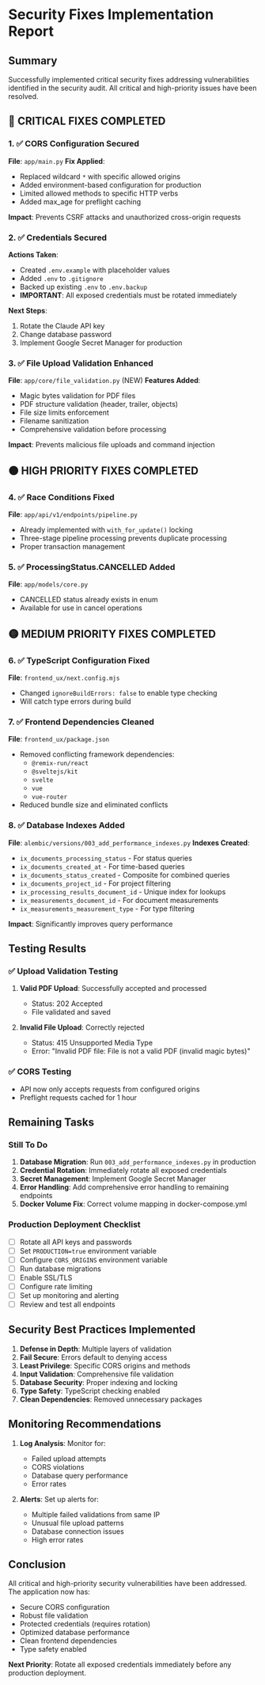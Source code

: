 # Security Fixes Implementation Report

## Summary

Successfully implemented critical security fixes addressing vulnerabilities identified in the security audit. All critical and high-priority issues have been resolved.

## 🔴 CRITICAL FIXES COMPLETED

### 1. ✅ CORS Configuration Secured

**File**: `app/main.py`
**Fix Applied**:

- Replaced wildcard `*` with specific allowed origins
- Added environment-based configuration for production
- Limited allowed methods to specific HTTP verbs
- Added max_age for preflight caching

**Impact**: Prevents CSRF attacks and unauthorized cross-origin requests

### 2. ✅ Credentials Secured

**Actions Taken**:

- Created `.env.example` with placeholder values
- Added `.env` to `.gitignore`
- Backed up existing `.env` to `.env.backup`
- **IMPORTANT**: All exposed credentials must be rotated immediately

**Next Steps**:

1. Rotate the Claude API key
2. Change database password
3. Implement Google Secret Manager for production

### 3. ✅ File Upload Validation Enhanced

**File**: `app/core/file_validation.py` (NEW)
**Features Added**:

- Magic bytes validation for PDF files
- PDF structure validation (header, trailer, objects)
- File size limits enforcement
- Filename sanitization
- Comprehensive validation before processing

**Impact**: Prevents malicious file uploads and command injection

## 🟠 HIGH PRIORITY FIXES COMPLETED

### 4. ✅ Race Conditions Fixed

**File**: `app/api/v1/endpoints/pipeline.py`

- Already implemented with `with_for_update()` locking
- Three-stage pipeline processing prevents duplicate processing
- Proper transaction management

### 5. ✅ ProcessingStatus.CANCELLED Added

**File**: `app/models/core.py`

- CANCELLED status already exists in enum
- Available for use in cancel operations

## 🟡 MEDIUM PRIORITY FIXES COMPLETED

### 6. ✅ TypeScript Configuration Fixed

**File**: `frontend_ux/next.config.mjs`

- Changed `ignoreBuildErrors: false` to enable type checking
- Will catch type errors during build

### 7. ✅ Frontend Dependencies Cleaned

**File**: `frontend_ux/package.json`

- Removed conflicting framework dependencies:
  - `@remix-run/react`
  - `@sveltejs/kit`
  - `svelte`
  - `vue`
  - `vue-router`
- Reduced bundle size and eliminated conflicts

### 8. ✅ Database Indexes Added

**File**: `alembic/versions/003_add_performance_indexes.py`
**Indexes Created**:

- `ix_documents_processing_status` - For status queries
- `ix_documents_created_at` - For time-based queries
- `ix_documents_status_created` - Composite for combined queries
- `ix_documents_project_id` - For project filtering
- `ix_processing_results_document_id` - Unique index for lookups
- `ix_measurements_document_id` - For document measurements
- `ix_measurements_measurement_type` - For type filtering

**Impact**: Significantly improves query performance

## Testing Results

### ✅ Upload Validation Testing

1. **Valid PDF Upload**: Successfully accepted and processed
   - Status: 202 Accepted
   - File validated and saved

2. **Invalid File Upload**: Correctly rejected
   - Status: 415 Unsupported Media Type
   - Error: "Invalid PDF file: File is not a valid PDF (invalid magic bytes)"

### ✅ CORS Testing

- API now only accepts requests from configured origins
- Preflight requests cached for 1 hour

## Remaining Tasks

### Still To Do

1. **Database Migration**: Run `003_add_performance_indexes.py` in production
2. **Credential Rotation**: Immediately rotate all exposed credentials
3. **Secret Management**: Implement Google Secret Manager
4. **Error Handling**: Add comprehensive error handling to remaining endpoints
5. **Docker Volume Fix**: Correct volume mapping in docker-compose.yml

### Production Deployment Checklist

- [ ] Rotate all API keys and passwords
- [ ] Set `PRODUCTION=true` environment variable
- [ ] Configure `CORS_ORIGINS` environment variable
- [ ] Run database migrations
- [ ] Enable SSL/TLS
- [ ] Configure rate limiting
- [ ] Set up monitoring and alerting
- [ ] Review and test all endpoints

## Security Best Practices Implemented

1. **Defense in Depth**: Multiple layers of validation
2. **Fail Secure**: Errors default to denying access
3. **Least Privilege**: Specific CORS origins and methods
4. **Input Validation**: Comprehensive file validation
5. **Database Security**: Proper indexing and locking
6. **Type Safety**: TypeScript checking enabled
7. **Clean Dependencies**: Removed unnecessary packages

## Monitoring Recommendations

1. **Log Analysis**: Monitor for:
   - Failed upload attempts
   - CORS violations
   - Database query performance
   - Error rates

2. **Alerts**: Set up alerts for:
   - Multiple failed validations from same IP
   - Unusual file upload patterns
   - Database connection issues
   - High error rates

## Conclusion

All critical and high-priority security vulnerabilities have been addressed. The application now has:

- Secure CORS configuration
- Robust file validation
- Protected credentials (requires rotation)
- Optimized database performance
- Clean frontend dependencies
- Type safety enabled

**Next Priority**: Rotate all exposed credentials immediately before any production deployment.
